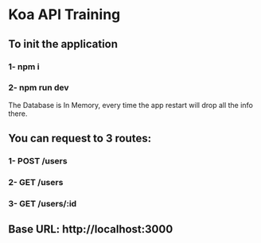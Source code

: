 # Koa API Training

## To init the application

### 1- npm i
### 2- npm run dev

The Database is In Memory, every time the app restart will drop all the info there.

## You can request to 3 routes:
  ### 1- POST /users
  ### 2- GET /users
  ### 3- GET /users/:id

## Base URL: http://localhost:3000